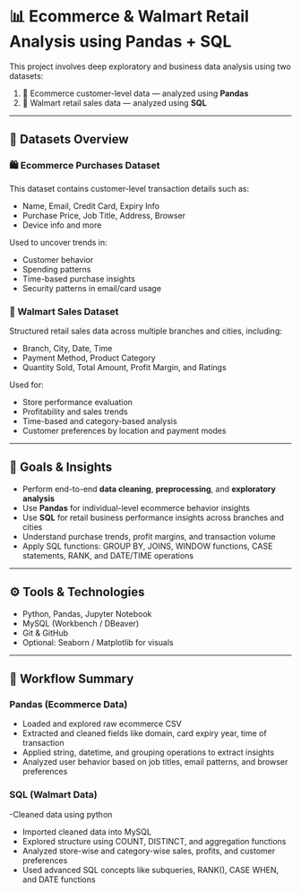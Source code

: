 # 📊 Ecommerce & Walmart Retail Analysis using Pandas + SQL

This project involves deep exploratory and business data analysis using two datasets:  
1. 🛒 Ecommerce customer-level data — analyzed using **Pandas**  
2. 🏬 Walmart retail sales data — analyzed using **SQL**

---

## 📁 Datasets Overview

### 🛍️ Ecommerce Purchases Dataset
This dataset contains customer-level transaction details such as:
- Name, Email, Credit Card, Expiry Info
- Purchase Price, Job Title, Address, Browser
- Device info and more

Used to uncover trends in:
- Customer behavior
- Spending patterns
- Time-based purchase insights
- Security patterns in email/card usage

### 🏪 Walmart Sales Dataset
Structured retail sales data across multiple branches and cities, including:
- Branch, City, Date, Time
- Payment Method, Product Category
- Quantity Sold, Total Amount, Profit Margin, and Ratings

Used for:
- Store performance evaluation
- Profitability and sales trends
- Time-based and category-based analysis
- Customer preferences by location and payment modes

---

## 🧠 Goals & Insights

- Perform end-to-end **data cleaning**, **preprocessing**, and **exploratory analysis**
- Use **Pandas** for individual-level ecommerce behavior insights
- Use **SQL** for retail business performance insights across branches and cities
- Understand purchase trends, profit margins, and transaction volume
- Apply SQL functions: GROUP BY, JOINS, WINDOW functions, CASE statements, RANK, and DATE/TIME operations

---

## ⚙️ Tools & Technologies

- Python, Pandas, Jupyter Notebook
- MySQL (Workbench / DBeaver)
- Git & GitHub
- Optional: Seaborn / Matplotlib for visuals

---

## 🧪 Workflow Summary

### Pandas (Ecommerce Data)
- Loaded and explored raw ecommerce CSV
- Extracted and cleaned fields like domain, card expiry year, time of transaction
- Applied string, datetime, and grouping operations to extract insights
- Analyzed user behavior based on job titles, email patterns, and browser preferences

### SQL (Walmart Data)
-Cleaned data using python 
- Imported cleaned data into MySQL
- Explored structure using COUNT, DISTINCT, and aggregation functions
- Analyzed store-wise and category-wise sales, profits, and customer preferences
- Used advanced SQL concepts like subqueries, RANK(), CASE WHEN, and DATE functions


